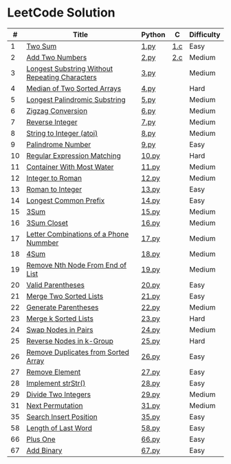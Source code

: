 # LeetCode Solution

| # | Title | Python | C | Difficulty |
| --- | --- | --- | --- | --- |
| 1 | [Two Sum](https://leetcode.com/problems/two-sum/) | [1.py](https://github.com/kenneth2001/LeetCode/blob/main/Python/1.py) | [1.c](https://github.com/kenneth2001/LeetCode/blob/main/C/1.c) | Easy |
| 2 | [Add Two Numbers](https://leetcode.com/problems/add-two-numbers) | [2.py](https://github.com/kenneth2001/LeetCode/blob/main/Python/2.py) | [2.c](https://github.com/kenneth2001/LeetCode/blob/main/C/2.c) | Medium |
| 3 | [Longest Substring Without Repeating Characters](https://leetcode.com/problems/longest-substring-without-repeating-characters/) | [3.py](https://github.com/kenneth2001/LeetCode/blob/main/Python/3.py) | | Medium |
| 4 | [Median of Two Sorted Arrays](https://leetcode.com/problems/median-of-two-sorted-arrays/) | [4.py](https://github.com/kenneth2001/LeetCode/blob/main/Python/4.py) | | Hard |
| 5 | [Longest Palindromic Substring](https://leetcode.com/problems/longest-palindromic-substring/) | [5.py](https://github.com/kenneth2001/LeetCode/blob/main/Python/5.py) | | Medium |
| 6 | [Zigzag Conversion](https://leetcode.com/problems/zigzag-conversion/) | [6.py](https://github.com/kenneth2001/LeetCode/blob/main/Python/6.py) | | Medium |
| 7 | [Reverse Integer](https://leetcode.com/problems/reverse-integer/) | [7.py](https://github.com/kenneth2001/LeetCode/blob/main/Python/7.py) | | Medium |
| 8 | [String to Integer (atoi)](https://leetcode.com/problems/string-to-integer-atoi/) | [8.py](https://github.com/kenneth2001/LeetCode/blob/main/Python/8.py) | | Medium |
| 9 | [Palindrome Number](https://leetcode.com/problems/palindrome-number/) | [9.py](https://github.com/kenneth2001/LeetCode/blob/main/Python/9.py) | | Easy |
| 10 | [Regular Expression Matching](https://leetcode.com/problems/regular-expression-matching/) | [10.py](https://github.com/kenneth2001/LeetCode/blob/main/Python/10.py) | | Hard |
| 11 | [Container With Most Water](https://leetcode.com/problems/container-with-most-water/) | [11.py](https://github.com/kenneth2001/LeetCode/blob/main/Python/11.py) | | Medium |
| 12 | [Integer to Roman](https://leetcode.com/problems/integer-to-roman/) | [12.py](https://github.com/kenneth2001/LeetCode/blob/main/Python/12.py) | | Medium |
| 13 | [Roman to Integer](https://leetcode.com/problems/roman-to-integer/) | [13.py](https://github.com/kenneth2001/LeetCode/blob/main/Python/13.py) | | Easy |
| 14 | [Longest Common Prefix](https://leetcode.com/problems/longest-common-prefix/) | [14.py](https://github.com/kenneth2001/LeetCode/blob/main/Python/14.py) | | Easy |
| 15 | [3Sum](https://leetcode.com/problems/3sum/) | [15.py](https://github.com/kenneth2001/LeetCode/blob/main/Python/15.py) | | Medium |
| 16 | [3Sum Closet](https://leetcode.com/problems/3sum-closest/) | [16.py](https://github.com/kenneth2001/LeetCode/blob/main/Python/16.py) | | Medium |
| 17 | [Letter Combinations of a Phone Nummber](https://leetcode.com/problems/letter-combinations-of-a-phone-number/) | [17.py](https://github.com/kenneth2001/LeetCode/blob/main/Python/17.py) | | Medium |
| 18 | [4Sum](https://leetcode.com/problems/4sum/) | [18.py](https://github.com/kenneth2001/LeetCode/blob/main/Python/18.py) | | Medium |
| 19 | [Remove Nth Node From End of List](https://leetcode.com/problems/remove-nth-node-from-end-of-list/) | [19.py](https://github.com/kenneth2001/LeetCode/blob/main/Python/19.py) | | Medium |
| 20 | [Valid Parentheses](https://leetcode.com/problems/valid-parentheses/) | [20.py](https://github.com/kenneth2001/LeetCode/blob/main/Python/20.py) | | Easy |
| 21 | [Merge Two Sorted Lists](https://leetcode.com/problems/merge-two-sorted-lists/) | [21.py](https://github.com/kenneth2001/LeetCode/blob/main/Python/21.py) | | Easy |
| 22 | [Generate Parentheses](https://leetcode.com/problems/generate-parentheses/) | [22.py](https://github.com/kenneth2001/LeetCode/blob/main/Python/22.py) | | Medium |
| 23 | [Merge k Sorted Lists](https://leetcode.com/problems/merge-k-sorted-lists/) | [23.py](https://github.com/kenneth2001/LeetCode/blob/main/Python/23.py) | | Hard |
| 24 | [Swap Nodes in Pairs](https://leetcode.com/problems/swap-nodes-in-pairs/) | [24.py](https://github.com/kenneth2001/LeetCode/blob/main/Python/24.py) | | Medium |
| 25 | [Reverse Nodes in k-Group](https://leetcode.com/problems/reverse-nodes-in-k-group/) | [25.py](https://github.com/kenneth2001/LeetCode/blob/main/Python/25.py) | | Hard |
| 26 | [Remove Duplicates from Sorted Array](https://leetcode.com/problems/remove-duplicates-from-sorted-array/) | [26.py](https://github.com/kenneth2001/LeetCode/blob/main/Python/26.py) | | Easy |
| 27 | [Remove Element](https://leetcode.com/problems/remove-element/) | [27.py](https://github.com/kenneth2001/LeetCode/blob/main/Python/27.py) | | Easy |
| 28 | [Implement strStr()](https://leetcode.com/problems/implement-strstr/) | [28.py](https://github.com/kenneth2001/LeetCode/blob/main/Python/28.py) | | Easy |
| 29 | [Divide Two Integers](https://leetcode.com/problems/divide-two-integers/) | [29.py](https://github.com/kenneth2001/LeetCode/blob/main/Python/29.py) | | Medium |
| 31 | [Next Permutation](https://leetcode.com/problems/next-permutation/) | [31.py](https://github.com/kenneth2001/LeetCode/blob/main/Python/31.py) | | Medium |
| 35 | [Search Insert Position](https://leetcode.com/problems/search-insert-position/) | [35.py](https://github.com/kenneth2001/LeetCode/blob/main/Python/35.py) | | Easy |
| 58 | [Length of Last Word](https://leetcode.com/problems/length-of-last-word/) | [58.py](https://github.com/kenneth2001/LeetCode/blob/main/Python/58.py) | | Easy |
| 66 | [Plus One](https://leetcode.com/problems/plus-one/) | [66.py](https://github.com/kenneth2001/LeetCode/blob/main/Python/66.py) | | Easy |
| 67 | [Add Binary](https://leetcode.com/problems/add-binary/) | [67.py](https://github.com/kenneth2001/LeetCode/blob/main/Python/67.py) | | Easy |